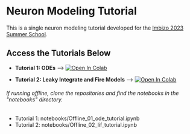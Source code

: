 # Neuron Modeling Tutorial
This is a single neuron modeling tutorial developed for the [Imbizo 2023 Summer School](imbizo.africa).

## Access the Tutorials Below
- **Tutorial 1: ODEs** --> <a href="https://colab.research.google.com/github/ilennaj/neuron_model_tutorial/blob/master/notebooks/01_ode_tutorial.ipynb" target="_blank"><img alt="Open In Colab" src="https://colab.research.google.com/assets/colab-badge.svg"/></a>

- **Tutorial 2: Leaky Integrate and Fire Models** --> <a href="https://colab.research.google.com/github/ilennaj/neuron_model_tutorial/blob/master/notebooks/02_lif_tutorial.ipynb" target="_blank"><img alt="Open In Colab" src="https://colab.research.google.com/assets/colab-badge.svg"/></a>


###### If running offline, clone the repositories and find the notebooks in the "notebooks" directory. 

- Tutorial 1: notebooks/Offline_01_ode_tutorial.ipynb
- Tutorial 2: notebooks/Offline_02_lif_tutorial.ipynb
